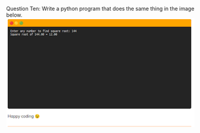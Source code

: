 Question Ten:  Write a python program that does the same thing in the image below.
![question10.png](..%2Fimages%2Fquestion10.png)